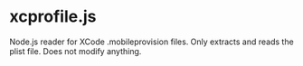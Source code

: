 
# xcprofile.js

Node.js reader for XCode .mobileprovision files. Only extracts and reads the plist file. Does not modify anything.
